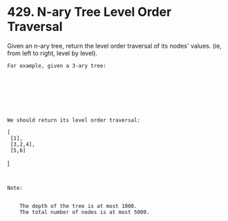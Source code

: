 # 429. N-ary Tree Level Order Traversal

Given an n-ary tree, return the level order traversal of its nodes' values. (ie, from
        left to right, level by level).

    For example, given a 3-ary tree:

     

    
        

     

    We should return its level order traversal:

    [
     [1],
     [3,2,4],
     [5,6]
]

     

    Note:

    
        The depth of the tree is at most 1000.
        The total number of nodes is at most 5000.